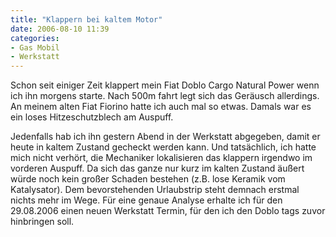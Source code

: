 ```yaml
---
title: "Klappern bei kaltem Motor"
date: 2006-08-10 11:39
categories: 
- Gas Mobil
- Werkstatt
---
```

Schon seit einiger Zeit klappert mein Fiat Doblo Cargo Natural Power wenn ich ihn morgens starte. Nach 500m fahrt legt sich das Geräusch allerdings. An meinem alten Fiat Fiorino hatte ich auch mal so etwas. Damals war es ein loses Hitzeschutzblech am Auspuff.

<!--more-->

Jedenfalls hab ich ihn gestern Abend in der Werkstatt abgegeben, damit er heute in kaltem Zustand gecheckt werden kann. Und tatsächlich, ich hatte mich nicht verhört, die Mechaniker lokalisieren das klappern irgendwo im vorderen Auspuff. Da sich das ganze nur kurz im kalten Zustand äußert würde noch kein großer Schaden bestehen (z.B. lose Keramik vom Katalysator). Dem bevorstehenden Urlaubstrip steht demnach erstmal nichts mehr im Wege. Für eine genaue Analyse erhalte ich für den 29.08.2006 einen neuen Werkstatt Termin, für den ich den Doblo tags zuvor hinbringen soll.